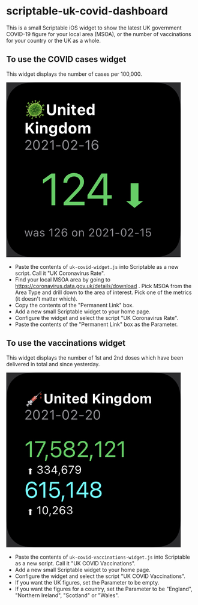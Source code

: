 # scriptable-uk-covid-dashboard

This is a small Scriptable iOS widget to show the latest UK government COVID-19 figure for your local area (MSOA), or the number of vaccinations for your country or the UK as a whole.

## To use the COVID cases widget

This widget displays the number of cases per 100,000.

![Screenshot of the infections widget showing a rate of 124 per 100,000, descending, for the United Kingdom on 2021-02-16](docs/infections-widget.jpg)

* Paste the contents of `uk-covid-widget.js` into Scriptable as a new script.  Call it "UK Coronavirus Rate".
* Find your local MSOA area by going to https://coronavirus.data.gov.uk/details/download .  Pick MSOA from the Area Type and drill down to the area of interest.  Pick one of the metrics (it doesn't matter which).
* Copy the contents of the "Permanent Link" box.
* Add a new small Scriptable widget to your home page.
* Configure the widget and select the script "UK Coronavirus Rate".
* Paste the contents of the "Permanent Link" box as the Parameter.

## To use the vaccinations widget

This widget displays the number of 1st and 2nd doses which have been delivered in total and since yesterday.

![Screenshot of the vaccinations widget showing the number of 1st and 2nd doses delivered across the UK to 2021-02-20](docs/vaccinations-widget.jpg)

 * Paste the contents of `uk-covid-vaccinations-widget.js` into Scriptable as a new script. Call it "UK COVID Vaccinations".
 * Add a new small Scriptable widget to your home page.
 * Configure the widget and select the script "UK COVID Vaccinations".
 * If you want the UK figures, set the Parameter to be empty.
 * If you want the figures for a country, set the Parameter to be "England", "Northern Ireland", "Scotland" or "Wales".
